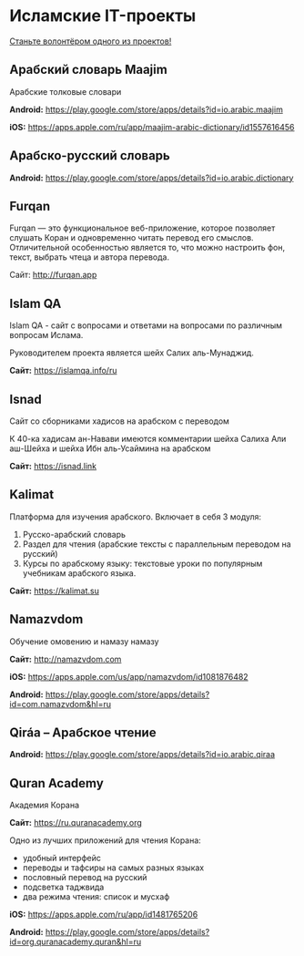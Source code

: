 # Исламские IT-проекты

[Станьте волонтёром одного из проектов!](help-wanted.md)

## Арабский словарь Maajim

Арабские толковые словари

**Android:**
https://play.google.com/store/apps/details?id=io.arabic.maajim

**iOS:**
https://apps.apple.com/ru/app/maajim-arabic-dictionary/id1557616456

## Арабско-русский словарь

**Android:** https://play.google.com/store/apps/details?id=io.arabic.dictionary

## Furqan

Furqan — это функциональное веб-приложение, которое позволяет слушать Коран и одновременно читать перевод его смыслов. Отличительной особенностью является то, что можно настроить фон, текст, выбрать чтеца и автора перевода.

Сайт: http://furqan.app

## Islam QA

Islam QA - сайт с вопросами и ответами на вопросами по различным вопросам Ислама.

Руководителем проекта является  шейх Салих аль-Мунаджид.

**Сайт:** https://islamqa.info/ru

## Isnad

Сайт со сборниками хадисов на арабском с переводом

К 40-ка хадисам ан-Навави имеются комментарии шейха Салиха Али аш-Шейха и шейха Ибн аль-Усаймина на арабском

**Сайт:** https://isnad.link

## Kalimat

Платформа для изучения арабского. Включает в себя 3 модуля:

1. Русско-арабский словарь
2. Раздел для чтения (арабские тексты с параллельным переводом на русский)
3. Курсы по арабскому языку: текстовые уроки по популярным учебникам арабского языка.

**Сайт:** https://kalimat.su

## Namazvdom

Обучение омовению и намазу намазу

**Сайт:** http://namazvdom.com

**iOS:**
https://apps.apple.com/us/app/namazvdom/id1081876482

**Android:**
https://play.google.com/store/apps/details?id=com.namazvdom&hl=ru

## Qiráa – Арабское чтение

**Android:** https://play.google.com/store/apps/details?id=io.arabic.qiraa

## Quran Academy

Академия Корана

**Сайт:** https://ru.quranacademy.org

Одно из лучших приложений для чтения Корана:
- удобный интерфейс
- переводы и тафсиры на самых разных языках
- пословный перевод на русский
- подсветка таджвида
- два режима чтения: список и мусхаф

**iOS:**
https://apps.apple.com/ru/app/id1481765206

**Android:**
https://play.google.com/store/apps/details?id=org.quranacademy.quran&hl=ru
